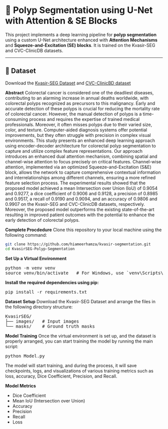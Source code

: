 # 🧠 Polyp Segmentation using U-Net with Attention & SE Blocks

This project implements a deep learning pipeline for **polyp segmentation** using a custom U-Net architecture enhanced with **Attention Mechanisms** and **Squeeze-and-Excitation (SE) blocks**. 
It is trained on the Kvasir-SEG and CVC-ClinicDB datasets.

---

## 📁 Dataset

Download the [Kvasir-SEG Dataset](https://datasets.simula.no/kvasir-seg/) and [CVC-ClinicBD dataset](https://universe.roboflow.com/teste-mhypc/cvc-clinicdb/)

**Abstract**
Colorectal cancer is considered one of the deadliest diseases, contributing to an alarming increase in annual deaths worldwide, with colorectal polyps recognized as precursors to this malignancy. Early and accurate detection of these polyps is crucial for reducing the mortality rate of colorectal cancer. However, the manual detection of polyps is a time-consuming process and requires the expertise of trained medical professionals. Moreover, it often misses polyps due to their varied size, color, and texture. Computer-aided diagnosis systems offer potential improvements, but they often struggle with precision in complex visual environments. This study presents an enhanced deep learning approach using encoder-decoder architecture for colorectal polyp segmentation to capture and utilize complex feature representations. Our approach introduces an enhanced dual attention mechanism, combining spatial and channel-wise attention to focus precisely on critical features. Channel-wise attention, implemented via an optimized Squeeze-and-Excitation (S&E) block, allows the network to capture comprehensive contextual information and interrelationships among different channels, ensuring a more refined feature selection process. The experimental results showed that the proposed model achieved a mean Intersection over Union (IoU) of 0.9054 and 0.9277, a dice coefficient of 0.9006 and 0.9128, a precision of 0.8985 and 0.9517, a recall of 0.9190 and 0.9094, and an accuracy of 0.9806 and 0.9907 on the Kvasir-SEG and CVC-ClinicDB datasets, respectively. Moreover, the proposed model outperforms the existing state-of-the-art resulting in improved patient outcomes with the potential to enhance the early detection of colorectal polyps.


**Complete Procdedure**
Clone this repository to your local machine using the following command:

```bash
git clone https://github.com/hiameerhamza/kvasir-segmentation.git
cd KvasirSEG-Polyp-Segmentation
```

**Set Up a Virtual Environment**

<pre>python -m venv venv
source venv/bin/activate   # For Windows, use `venv\Scripts\activate`
</pre>
**Install the required dependencies using pip:**
<pre>pip install -r requirements.txt</pre>

**Dataset Setup**
Download the Kvasir-SEG Dataset and arrange the files in the following directory structure:
<pre>KvasirSEG/
├── images/   # Input images
└── masks/    # Ground truth masks</pre>

**Model Training**
Once the virtual environment is set up, and the dataset is properly arranged, you can start training the model by running the main script:
<pre>python Model.py</pre>

The model will start training, and during the process, it will save checkpoints, logs, and visualizations of various training metrics such as loss, accuracy, Dice Coefficient, Precision, and Recall.

**Model Metrics**
- Dice Coefficient
- Mean IoU (Intersection over Union)
- Accuracy
- Precision
- Recall
- Loss


